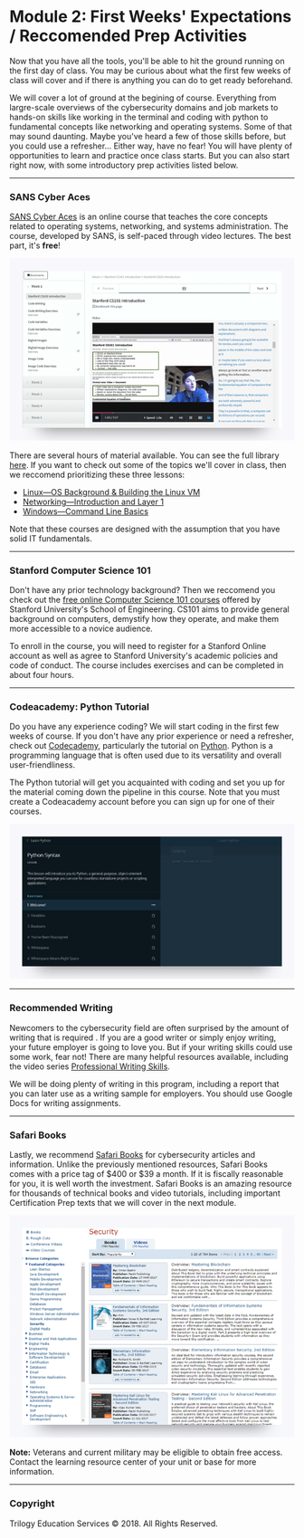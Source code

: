 # Module 2: First Weeks' Expectations / Reccomended Prep Activities 

Now that you have all the tools, you'll be able to hit the ground running on the first day of class. You may be curious about what the first few weeks of class will cover and if there is anything you can do to get ready beforehand. 

We will cover a lot of ground at the begining of course. Everything from largre-scale overviews of the cybersecurity domains and job markets to hands-on skills like working in the terminal and coding with python to fundamental concepts like networking and operating systems. Some of that may sound daunting. Maybe you've heard a few of those skills before, but you could use a refresher... Either way, have no fear! You will have plenty of opportunities to learn and practice once class starts. But you can also start right now, with some introductory prep activities listed below.

---

### SANS Cyber Aces

[SANS Cyber Aces](http://www.cyberaces.org/) is an online course that teaches the core concepts related to operating systems, networking, and systems administration. The course, developed by SANS, is self-paced through video lectures. The best part, it's **free**!

![1080](assets/1080.png)

There are several hours of material available. You can see the full library [here](https://tutorials.cyberaces.org/tutorials). 
If you want to check out some of the topics we'll cover in class, then we reccomend prioritizing these three lessons: 

- [Linux—OS Background & Building the Linux VM](https://tutorials.cyberaces.org/tutorials/view/1-1-2)
- [Networking—Introduction and Layer 1](https://tutorials.cyberaces.org/tutorials/view/2-1)
- [Windows—Command Line Basics](https://tutorials.cyberaces.org/tutorials/view/1-2-3)

Note that these courses are designed with the assumption that you have solid IT fundamentals. 

---


### **Stanford Computer Science 101**

Don't have any prior technology background? Then we reccomend you check out the [free online  Computer Science 101 courses](https://online.stanford.edu/courses/soe-ycscs101-sp-computer-science-101) offered by Stanford University's School of Engineering. CS101 aims to provide general background on computers, demystify how they operate, and make them more accessible to a novice audience. 

To enroll in the course, you will need to register for a Stanford Online account as well as agree to Stanford University's academic policies and code of conduct. The course includes exercises and can be completed in about four hours.


---


### **Codeacademy: Python Tutorial**

Do you have any experience coding? We will start coding in the first few weeks of course. If you don't have any prior experience or need a refresher, check out [Codecademy](https://www.codecademy.com/), particularly the tutorial on [Python](https://www.codecademy.com/learn/learn-python). Python is a programming language that is often used due to its versatility and overall user-friendliness. 

The Python tutorial will get you acquainted with coding and set you up for the material coming down the pipeline in this course. Note that you must create a Codeacademy account before you can sign up for one of their courses. 

![1079](assets/1079.png)

---

### **Recommended Writing**

Newcomers to the cybersecurity field are often surprised by the amount of writing that is required . If you are a good writer or simply enjoy writing, your future employer is going to love you. But if your writing skills could use some work, fear not! There are many helpful resources available, including the video series [Professional Writing Skills](https://www.youtube.com/playlist?list=PLzLHunnjEdX-YLYtSFgTfVJovtc8I4prp).

We will be doing plenty of writing in this program, including a report that you can later use as a writing sample for employers. You should use Google Docs for writing assignments. 

---

### **Safari Books**

Lastly, we recommend [Safari Books](https://www.safaribooksonline.com/) for cybersecurity articles and information. Unlike the previously mentioned resources, Safari Books comes with a price tag of $400 or $39 a month. If it is fiscally reasonable for you, it is well worth the investment. Safari Books is an amazing resource for thousands of technical books and video tutorials, including important Certification Prep texts that we will cover in the next module. 


![1081](assets/1081.png)

**Note:** Veterans and current military may be eligible to obtain free access. Contact the learning resource center of your unit or base for more information. 




-------

### Copyright

Trilogy Education Services © 2018. All Rights Reserved.
